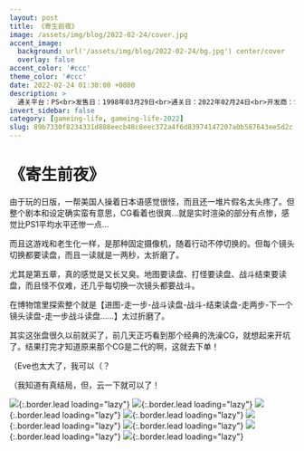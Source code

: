 ```yaml
---
layout: post
title: 《寄生前夜》
image: /assets/img/blog/2022-02-24/cover.jpg
accent_image: 
  background: url('/assets/img/blog/2022-02-24/bg.jpg') center/cover
  overlay: false
accent_color: '#ccc'
theme_color: '#ccc'
date: 2022-02-24 01:30:00 +0800
description: >
  通关平台：PS<br>发售日：1998年03月29日<br>通关日：2022年02月24日<br>开发商：Square USA<br>发行商：Square
invert_sidebar: false
category: [gameing-life, gameing-life-2022]
slug: 89b7330f8234331d888eecb48c8eec372a4f6d83974147207a0b587643ee5d2c
---
```


# 《寄生前夜》

由于玩的日版，一帮美国人操着日本语感觉很怪，而且还一堆片假名太头疼了。但整个剧本和设定确实蛮有意思，CG看着也很爽...就是实时渲染的部分有点惨，感觉比PS1平均水平还惨一点...

而且这游戏和老生化一样，是那种固定摄像机，随着行动不停切换的。但每个镜头切换都要读盘，而且一读就是一两秒，太折磨了。

尤其是第五章，真的感觉是又长又臭。地图要读盘、打怪要读盘、战斗结束要读盘，而且怪不仅难，还几乎每切换一次镜头都要战斗。

在博物馆里探索整个就是【进图-走一步-战斗读盘-战斗-结束读盘-走两步-下一个镜头读盘-走一步战斗读盘......】太过折磨了。

其实这张盘很久以前就买了，前几天正巧看到那个经典的洗澡CG，就想起来开坑了。结果打完才知道原来那个CG是二代的啊，这就去下单！

（Eve也太大了，我可以（？

（我知道有真结局，但，云一下就可以了！

![](/assets/img/blog/2022-02-24/1.jpg){:.border.lead loading="lazy"}
![](/assets/img/blog/2022-02-24/2.jpg){:.border.lead loading="lazy"}
![](/assets/img/blog/2022-02-24/3.jpg){:.border.lead loading="lazy"}
![](/assets/img/blog/2022-02-24/4.jpg){:.border.lead loading="lazy"}
![](/assets/img/blog/2022-02-24/5.jpg){:.border.lead loading="lazy"}
![](/assets/img/blog/2022-02-24/6.jpg){:.border.lead loading="lazy"}
![](/assets/img/blog/2022-02-24/7.jpg){:.border.lead loading="lazy"}
![](/assets/img/blog/2022-02-24/8.jpg){:.border.lead loading="lazy"}

